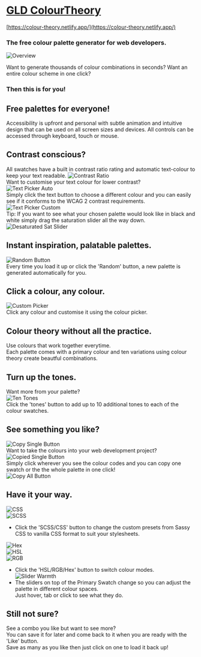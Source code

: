 # [GLD ColourTheory](https://colour-theory.netlify.app/)

[https://colour-theory.netlify.app/](https://colour-theory.netlify.app/)

### The free colour palette generator for web developers.

![Overview](./media/img/screenshots/Overview.jpg)

Want to generate thousands of colour combinations in seconds?
Want an entire colour scheme in one click?

### Then this is for you!

## Free palettes for everyone!

Accessibility is upfront and personal with subtle animation and intuitive design that can be used on all screen sizes and devices.
All controls can be accessed through keyboard, touch or mouse.

## Contrast conscious?

All swatches have a built in contrast ratio rating and automatic text-colour to keep your text readable.
![Contrast Ratio](./media/img/screenshots/Contrast%20Ratio.jpg)  
Want to customise your text colour for lower contrast?  
![Text Picker Auto](./media/img/screenshots/Text%20Picker%20Auto.jpg)  
Simply click the text button to choose a different colour and you can easily see if it conforms to the WCAG 2 contrast requirements.  
![Text Picker Custom](./media/img/screenshots/Text%20Picker%20Custom.jpg)  
 Tip: If you want to see what your chosen palette would look like in black and white simply drag the saturation slider all the way down.  
 ![Desaturated Sat Slider](./media/img/screenshots/Desaturated%20Sat%20Slider.jpg)

## Instant inspiration, palatable palettes.

![Random Button](./media/img/screenshots/Random%20Button.jpg)  
Every time you load it up or click the 'Random' button, a new palette is generated automatically for you.

## Click a colour, any colour.

![Custom Picker](./media/img/screenshots/Custom%20Picker.jpg)  
Click any colour and customise it using the colour picker.

## Colour theory without all the practice.

Use colours that work together everytime.  
Each palette comes with a primary colour and ten variations using colour theory create beautful combinations.

## Turn up the tones.

Want more from your palette?  
![Ten Tones](./media/img/screenshots/Ten%20Tones.jpg)  
Click the 'tones' button to add up to 10 additional tones to each of the colour swatches.

## See something you like?

![Copy Single Button](./media/img/screenshots/Copy%20Single%20Swatch.jpg)  
Want to take the colours into your web development project?  
![Copied Single Button](./media/img/screenshots/Copied%20Single%20Swatch.jpg)  
Simply click wherever you see the colour codes and you can copy one swatch or the the whole palette in one click!  
![Copy All Button](./media/img/screenshots/Copied%20All.jpg)

## Have it your way.

![CSS](./media/img/screenshots/CSS%20Mode.jpg)  
![SCSS](./media/img/screenshots/SCSS%20Mode.jpg)

- Click the 'SCSS/CSS' button to change the custom presets from Sassy CSS to vanilla CSS format to suit your stylesheets.

![Hex](./media/img/screenshots/Hex.jpg)  
![HSL](./media/img/screenshots/HSL.jpg)  
![RGB](./media/img/screenshots/RGB.jpg)

- Click the 'HSL/RGB/Hex' button to switch colour modes.  
  ![Slider Warmth](./media/img/screenshots/Slider%20Warmth.jpg)
- The sliders on top of the Primary Swatch change so you can adjust the palette in different colour spaces.  
  Just hover, tab or click to see what they do.

## Still not sure?

See a combo you like but want to see more?  
You can save it for later and come back to it when you are ready with the 'Like' button.  
Save as many as you like then just click on one to load it back up!

